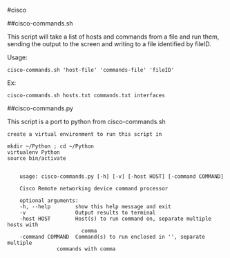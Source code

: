 #cisco

##cisco-commands.sh

This script will take a list of hosts and commands from a file and run them, sending the output to the screen and writing to a file identified by fileID.

Usage:

    cisco-commands.sh 'host-file' 'commands-file' 'fileID'
Ex:

    cisco-commands.sh hosts.txt commands.txt interfaces
    
##cisco-commands.py

This script is a port to python from cisco-commands.sh

    create a virtual environment to run this script in
    
    mkdir ~/Python ; cd ~/Python
    virtualenv Python
    source bin/activate
    
        
        usage: cisco-commands.py [-h] [-v] [-host HOST] [-command COMMAND]

        Cisco Remote networking device command processor

        optional arguments:
        -h, --help        show this help message and exit
        -v                Output results to terminal
        -host HOST        Host(s) to run command on, separate multiple hosts with
                            comma
        -command COMMAND  Command(s) to run enclosed in '', separate multiple
                    commands with comma